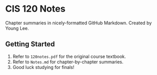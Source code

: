 # CIS 120 Notes
Chapter summaries in nicely-formatted GitHub Markdown. Created by Young Lee.

## Getting Started
1. Refer to `120notes.pdf` for the original course textbook.
2. Refer to `Notes.md` for chapter-by-chapter summaries.
3. Good luck studying for finals!
